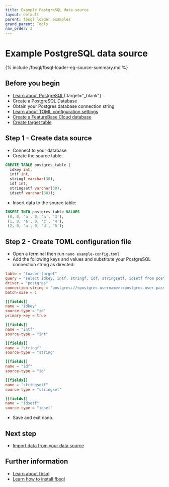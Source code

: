 ```yaml
---
title: Example PostgreSQL data source
layout: default
parent: fbsql loader examples
grand_parent: Tools
nav_order: 3
---
```


# Example PostgreSQL data source

{% include /fbsql/fbsql-loader-eg-source-summary.md %}

## Before you begin

* [Learn about PostgreSQL](https://www.postgresql.org/docs/){:target="_blank"}
* Create a PostgreSQL Database
* Obtain your Postgres database connection string
* [Learn about TOML configuration settings](/docs/tools/fbsql/fbsql-loader-command)
* [Create a FeatureBase Cloud database](/docs/cloud/cloud-databases/cloud-db-manage)
* [Create target table](/docs/sql-guide/examples/sql-eg-table/sql-eg-table-create-impala-postgres)

## Step 1 - Create data source

* Connect to your database
* Create the source table:

```sql
CREATE TABLE postgres_table (
  idkey int,
  intf int,
  stringf varchar(30),
  idf int,
  stringsetf varchar(30),
  idsetf varchar(30));
```

* Insert data to the source table:

```sql
INSERT INTO postgres_table VALUES
 (0, 0, 'a', 0, 'a', '3'),
 (1, 0, 'a', 0, 'c', '4'),
 (2, 0, 'a', 0, 'd', '5');
```

## Step 2 - Create TOML configuration file

* Open a terminal then run `nano example-config.toml`
* Add the following keys and values and substitute your PostgreSQL connection string as directed:

```toml
table = "loader-target"
query = "select idkey, intf, stringf, idf, stringsetf, idsetf from postgres_table;"
driver = "postgres"
connection-string = "postgres://<postgres-username>:<postgres-user-password>@localhost:5432/mydatabase?sslmode=disable"
batch-size = 1

[[fields]]
name = "idkey"
source-type = "id"
primary-key = true

[[fields]]
name = "intf"
source-type = "int"

[[fields]]
name = "stringf"
source-type = "string"

[[fields]]
name = "idf"
source-type = "id"

[[fields]]
name = "stringsetf"
source-type = "stringset"

[[fields]]
name = "idsetf"
source-type = "idset"
```

* Save and exit nano.

## Next step

* [Import data from your data source](/docs/tools/fbsql-examples/fbsql-eg-ingest.md )

## Further information
* [Learn about fbsql](/docs/tools/fbsql/fbsql-home)
* [Learn how to install fbsql](/docs/tools/fbsql/fbsql-install)
